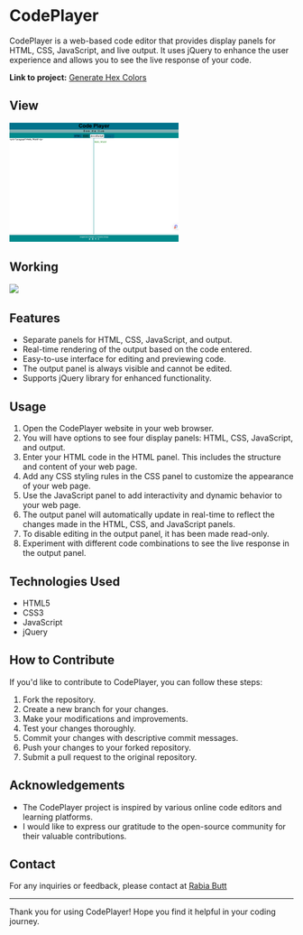 # CodePlayer

CodePlayer is a web-based code editor that provides display panels for HTML, CSS, JavaScript, and live output. It uses jQuery to enhance the user experience and allows you to see the live response of your code.

**Link to project:** [Generate Hex Colors](https://see-me-live.netlify.app/)

## View
<img src="./see-me-live.netlify.app_.png" width="300px">

## Working
<img src="https://github.com/RabiaRB/Code-Player/assets/58439957/b92c0dff-fc35-4a45-8844-d08b30019a36" width="300px">

## Features

- Separate panels for HTML, CSS, JavaScript, and output.
- Real-time rendering of the output based on the code entered.
- Easy-to-use interface for editing and previewing code.
- The output panel is always visible and cannot be edited.
- Supports jQuery library for enhanced functionality.

## Usage

1. Open the CodePlayer website in your web browser.
2. You will have options to see four display panels: HTML, CSS, JavaScript, and output.
3. Enter your HTML code in the HTML panel. This includes the structure and content of your web page.
4. Add any CSS styling rules in the CSS panel to customize the appearance of your web page.
5. Use the JavaScript panel to add interactivity and dynamic behavior to your web page.
6. The output panel will automatically update in real-time to reflect the changes made in the HTML, CSS, and JavaScript panels.
7. To disable editing in the output panel, it has been made read-only.
8. Experiment with different code combinations to see the live response in the output panel.

## Technologies Used

- HTML5
- CSS3
- JavaScript
- jQuery

## How to Contribute

If you'd like to contribute to CodePlayer, you can follow these steps:

1. Fork the repository.
2. Create a new branch for your changes.
3. Make your modifications and improvements.
4. Test your changes thoroughly.
5. Commit your changes with descriptive commit messages.
6. Push your changes to your forked repository.
7. Submit a pull request to the original repository.


## Acknowledgements

- The CodePlayer project is inspired by various online code editors and learning platforms.
- I would like to express our gratitude to the open-source community for their valuable contributions.

## Contact

For any inquiries or feedback, please contact at [Rabia Butt](mailto:air.bay.x@gmail.com?subject=[GitHub]%20Source%20Han%20Sans)

---

Thank you for using CodePlayer! Hope you find it helpful in your coding journey.
